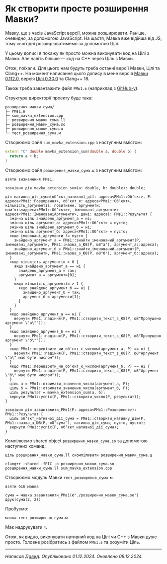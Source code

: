 # Як створити просте розширення Мавки?

<subject>Мавку</subject>, ще з часів JavaScript версії, можна розширювати. Раніше, очевидно, за допомогою JavaScript. На
щастя, <subject>Мавка</subject> вже відійша від JS, тому сьогодні розширюватимемо за допомогою <subject>Цілі</subject>.

У цьому дописі я покажу як просто можна виконувати код на <subject>Цілі</subject> з <subject>Мавки</subject>. Але навіть
більше — код на C++ через <subject>Ціль</subject> з <subject>Мавки</subject>.

Отож, поїхали. Для цього нам будуть треба останні версії <subject>Мавки</subject>, <subject>Цілі</subject> та Clang++.
На момент написання
цього допису в мене
версія <subject>[Мавки 0.112.0](https://xn--80ae5bu9f.xn--80aaf6ah.xn--j1amh/%D0%B2%D0%B8%D0%BF%D1%83%D1%81%D0%BA-%D0%BC%D0%B0%D0%B2%D0%BA%D0%B8-0.112.0.html)</subject>,
версія <subject>[Цілі 0.30.0](https://xn--80ae5bu9f.xn--k1avt2b.xn--j1amh/%D0%B2%D0%B8%D0%BF%D1%83%D1%81%D0%BA-%D1%86%D1%96%D0%BB%D1%96-0.30.0.html)</subject>
та Clang++ 18.

Також треба завантажити файл `РМв1.в`
(наприклад з [GitHub-у](https://github.com/mavka-ukr/mavka/blob/main/%D0%A0%D0%9C%D0%B21/%D0%A0%D0%9C%D0%B21.%D0%B2)).

Структура директорії проекту буде така:

```
розширення_мавки_сума/
├─ РМв1.в
├─ sum_mavka_extension.cpp
├─ розширення_мавки_сума.ll
├─ розширення_мавки_сума.so
├─ розширення_мавки_сума.ц
└─ тест_розширення_сума.м
```

Створюємо файл `sum_mavka_extension.cpp` з наступним вмістом:

```cpp
extern "C" double mavka_extension_sum(double a, double b) {
  return a + b;
}
```

Створюємо файл `розширення_мавки_сума.ц` з наступним вмістом:

```tsil
взяти визначення РМв1;

зовнішня дія mavka_extension_sum(a: double, b: double): double;

дія нативна_дія_сума(обʼєкт_нативної_дії: адреса<РМв1::Обʼєкт>, Р: адреса<РМв1::Розширення>, обʼєкт_я: адреса<РМв1::Обʼєкт>, кількість_аргументів: позитивне, аргументи: памʼять<адреса<РМв1::Обʼєкт>>, іменовані_аргументи: адреса<РМв1::ІменованіАргументи>, дані: адреса): РМв1::Результат {
  змінна ціль знайдено_аргумент_а = ні;
  змінна ціль аргумент_а: адреса<РМв1::Обʼєкт> = пусто;
  змінна ціль знайдено_аргумент_б = ні;
  змінна ціль аргумент_б: адреса<РМв1::Обʼєкт> = пусто;
  якщо іменовані_аргументи != пусто {
    знайдено_аргумент_а = РМв1::знайти_іменований_аргумент(Р, іменовані_аргументи, РМв1::назва_з_Ю8(Р, ю8"а"), аргумент_а::адреса);
    знайдено_аргумент_б = РМв1::знайти_іменований_аргумент(Р, іменовані_аргументи, РМв1::назва_з_Ю8(Р, ю8"б"), аргумент_б::адреса);
  }
  якщо кількість_аргументів > 0 {
    якщо знайдено_аргумент_а == ні {
      знайдено_аргумент_а = так;
      аргумент_а = аргументи[0];
    }
    якщо кількість_аргументів > 1 {
      якщо знайдено_аргумент_б == ні {
        знайдено_аргумент_б = так;
        аргумент_б = аргументи[1];
      }
    }
  }
  якщо знайдено_аргумент_а == ні {
    вернути РМв1::падіння(Р, РМв1::створити_текст_з_Ю8(Р, ю8"Пропущено аргумент \"а\""));
  }
  якщо знайдено_аргумент_б == ні {
    вернути РМв1::падіння(Р, РМв1::створити_текст_з_Ю8(Р, ю8"Пропущено аргумент \"б\""));
  }
  якщо РМв1::перевірити_чи_обʼєкт_є_числом(аргумент_а, Р) == ні {
    вернути РМв1::падіння(Р, РМв1::створити_текст_з_Ю8(Р, ю8"Аргумент \"а\" має бути числом"));
  }
  якщо РМв1::перевірити_чи_обʼєкт_є_числом(аргумент_б, Р) == ні {
    вернути РМв1::падіння(Р, РМв1::створити_текст_з_Ю8(Р, ю8"Аргумент \"б\" має бути числом"));
  }
  ціль а = РМв1::отримати_значення_числа(аргумент_а, Р);
  ціль б = РМв1::отримати_значення_числа(аргумент_б, Р);
  ціль результат = mavka_extension_sum(а, б);
  вернути РМв1::успіх(Р, РМв1::створити_число(Р, результат));
}

зовнішня дія завантажити_РМв1(Р: адреса<РМв1::Розширення>): РМв1::Результат {
  ціль обʼєкт_нативної_дії_сума = РМв1::створити_нативну_дію(Р, РМв1::назва_з_Ю8(Р, ю8"сума"), нативна_дія_сума, пусто, пусто);
  вернути РМв1::успіх(Р, обʼєкт_нативної_дії_сума);
}
```

Компілюємо shared object `розширення_мавки_сума.so` за допомогою наступних команд:

```shell
ціль розширення_мавки_сума.ll скомпілювати розширення_мавки_сума.ц
```

```shell
clang++ -shared -fPIC -o розширення_мавки_сума.so розширення_мавки_сума.ll sum_mavka_extension.cpp
```

Створюємо модуль <subject>Мавки</subject> `тест_розширення_сума.м`:

```мавка
взяти біб мавка

сума = мавка.завантажити_РМв1(ю"./розширення_мавки_сума.so")
друк(сума(2, 2))
```

Пробуємо:

```shell
мавка тест_розширення_сума.м
```

Має надрукувати `4`.

Отож, як видно, виконувати нативний код на <subject>Цілі</subject> чи C++ з <subject>Мавки</subject> дуже просто.
Головне розібратись з файлом `РМв1.в` та розуміти <subject>Ціль</subject>.

---

_Написав [Давид](https://кдб.укр). Опубліковано 01.12.2024. Оновлено 08.12.2024._
